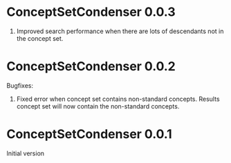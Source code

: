 ConceptSetCondenser 0.0.3
=========================

1. Improved search performance when there are lots of descendants not in the concept set.

ConceptSetCondenser 0.0.2
=========================

Bugfixes:

1. Fixed error when concept set contains non-standard concepts. Results concept set will now contain the non-standard concepts.

ConceptSetCondenser 0.0.1
=========================

Initial version
